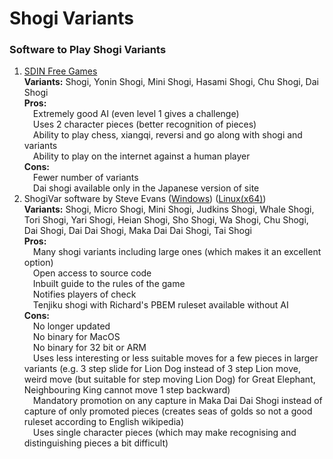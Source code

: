 # Shogi Variants  
### Software to Play Shogi Variants  
1. [SDIN Free Games](https://sdin.jp)<br>**Variants:** Shogi, Yonin Shogi, Mini Shogi, Hasami Shogi, Chu Shogi, Dai Shogi<br>**Pros:** <br>&emsp;Extremely good AI (even level 1 gives a challenge)<br>&emsp;Uses 2 character pieces (better recognition of pieces)<br>&emsp;Ability to play chess, xiangqi, reversi and go along with shogi and variants<br>&emsp;Ability to play on the internet against a human player<br>**Cons:**  <br>&emsp;Fewer number of variants<br>&emsp;Dai shogi available only in the Japanese version of site
2. ShogiVar software by Steve Evans ([Windows](http://trout.customer.netspace.net.au/index.html)) ([Linux(x64)](http://hgm.nubati.net/ShogiVar/))<br>**Variants:** Shogi, Micro Shogi, Mini Shogi, Judkins Shogi, Whale Shogi, Tori Shogi, Yari Shogi, Heian Shogi, Sho Shogi, Wa Shogi, Chu Shogi, Dai Shogi, Dai Dai Shogi, Maka Dai Dai Shogi, Tai Shogi<br>**Pros:** <br>&emsp;Many shogi variants including large ones (which makes it an excellent option)<br>&emsp;Open access to source code<br>&emsp;Inbuilt guide to the rules of the game<br>&emsp;Notifies players of check<br>&emsp;Tenjiku shogi with Richard's PBEM ruleset available without AI<br>**Cons:** <br>&emsp;No longer updated<br>&emsp;No binary for MacOS<br>&emsp;No binary for 32 bit or ARM<br>&emsp;Uses less interesting or less suitable moves for a few pieces in larger variants (e.g. 3 step slide for Lion Dog instead of 3 step Lion move, weird move (but suitable for step moving Lion Dog) for Great Elephant, Neighbouring King cannot move 1 step backward)<br>&emsp;Mandatory promotion on any capture in Maka Dai Dai Shogi instead of capture of only promoted pieces (creates seas of golds so not a good ruleset according to English wikipedia)<br>&emsp;Uses single character pieces (which may make recognising and distinguishing pieces a bit difficult)
